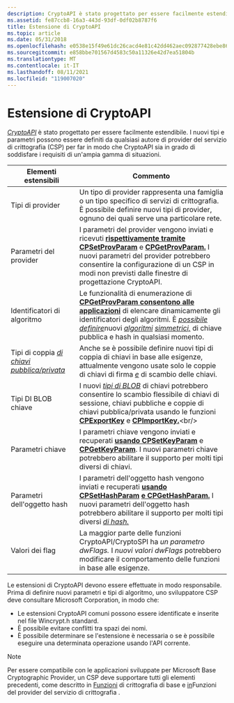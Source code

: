 ```yaml
---
description: CryptoAPI è stato progettato per essere facilmente estendibile. I nuovi tipi e parametri possono essere definiti da qualsiasi autore di provider del servizio di crittografia (CSP) per far in modo che CryptoAPI sia in grado di soddisfare i requisiti di un'ampia gamma di situazioni.
ms.assetid: fe87ccb8-16a3-443d-93df-0df02b8787f6
title: Estensione di CryptoAPI
ms.topic: article
ms.date: 05/31/2018
ms.openlocfilehash: e0538e15f49e61dc26cacd4e81c42dd462aec092877428ebe865ab97c7729f0e
ms.sourcegitcommit: e858bbe701567d4583c50a11326e42d7ea51804b
ms.translationtype: MT
ms.contentlocale: it-IT
ms.lasthandoff: 08/11/2021
ms.locfileid: "119007020"
---
```

# <a name="extending-cryptoapi"></a>Estensione di CryptoAPI

[*CryptoAPI*](../secgloss/c-gly.md) è stato progettato per essere facilmente estendibile. I nuovi tipi e parametri [](../secgloss/c-gly.md) possono essere definiti da qualsiasi autore di provider del servizio di crittografia (CSP) per far in modo che CryptoAPI sia in grado di soddisfare i requisiti di un'ampia gamma di situazioni.



| Elementi estensibili                                                                                                 | Commento                                                                                                                                                                                                                                                                                                                                                                                                                                                   |
|------------------------------------------------------------------------------------------------------------------|-----------------------------------------------------------------------------------------------------------------------------------------------------------------------------------------------------------------------------------------------------------------------------------------------------------------------------------------------------------------------------------------------------------------------------------------------------------|
| Tipi di provider<br/>                                                                                        | Un tipo di provider rappresenta una famiglia o un tipo specifico di servizi di crittografia. È possibile definire nuovi tipi di provider, ognuno dei quali serve una particolare rete.<br/>                                                                                                                                                                                                                                                                                          |
| Parametri del provider<br/>                                                                                   | I parametri del provider vengono inviati e ricevuti [**rispettivamente tramite CPSetProvParam**](https://www.bing.com/search?q=**CPSetProvParam**) e [**CPGetProvParam.**](https://www.bing.com/search?q=**CPGetProvParam**) I nuovi parametri del provider potrebbero consentire la configurazione di un CSP in modi non previsti dalle finestre di progettazione CryptoAPI.<br/>                                                                                                                                                                 |
| Identificatori di algoritmo<br/>                                                                                 | Le funzionalità di enumerazione di [**CPGetProvParam consentono alle applicazioni**](https://www.bing.com/search?q=**CPGetProvParam**) di elencare dinamicamente gli identificatori degli algoritmi. È [*possibile definire*](../secgloss/s-gly.md)nuovi [*algoritmi*](../secgloss/p-gly.md) [*simmetrici,*](../secgloss/h-gly.md) di chiave pubblica e hash in qualsiasi momento.<br/> |
| Tipi di coppia [*di chiavi pubblica/privata*](../secgloss/p-gly.md)<br/> | Anche se è possibile definire nuovi tipi di coppia di chiavi in base alle esigenze, attualmente vengono usate solo le coppie di chiavi di firma [*e*](../secgloss/e-gly.md) di scambio delle chiavi.<br/>                                                                                                                                                                                                                                           |
| Tipi DI BLOB chiave<br/>                                                                                        | I nuovi [*tipi di BLOB*](../secgloss/b-gly.md) di chiavi potrebbero consentire lo scambio flessibile di chiavi di sessione, chiavi pubbliche e coppie di chiavi pubblica/privata usando le funzioni [**CPExportKey**](https://www.bing.com/search?q=**CPExportKey**) e [**CPImportKey.**](https://www.bing.com/search?q=**CPImportKey**)<br/>                                                                                                                                            |
| Parametri chiave<br/>                                                                                        | I parametri chiave vengono inviati e recuperati [**usando CPSetKeyParam**](https://www.bing.com/search?q=**CPSetKeyParam**) e [**CPGetKeyParam**](https://www.bing.com/search?q=**CPGetKeyParam**). I nuovi parametri chiave potrebbero abilitare il supporto per molti tipi diversi di chiavi.<br/>                                                                                                                                                                                                                         |
| Parametri dell'oggetto hash<br/>                                                                                | I parametri dell'oggetto hash vengono inviati e recuperati [**usando CPSetHashParam**](https://www.bing.com/search?q=**CPSetHashParam**) [**e CPGetHashParam.**](https://www.bing.com/search?q=**CPGetHashParam**) I nuovi parametri dell'oggetto hash potrebbero abilitare il supporto per molti tipi diversi [*di hash.*](../secgloss/h-gly.md)<br/>                                                                                                                                         |
| Valori dei flag<br/>                                                                                           | La maggior parte delle funzioni CryptoAPI/CryptoSPI ha *un parametro dwFlags.* I *nuovi valori dwFlags* potrebbero modificare il comportamento delle funzioni in base alle esigenze.<br/>                                                                                                                                                                                                                                                                                                       |



 

Le estensioni di CryptoAPI devono essere effettuate in modo responsabile. Prima di definire nuovi parametri e tipi di algoritmo, uno sviluppatore CSP deve consultare Microsoft Corporation, in modo che:

-   Le estensioni CryptoAPI comuni possono essere identificate e inserite nel file Wincrypt.h standard.
-   È possibile evitare conflitti tra spazi dei nomi.
-   È possibile determinare se l'estensione è necessaria o se è possibile eseguire una determinata operazione usando l'API corrente.

> [!Note]  
> Per essere compatibile con le applicazioni sviluppate per Microsoft Base Cryptographic Provider, un CSP deve supportare tutti gli elementi precedenti, come descritto in [Funzioni](cryptography-functions.md) di crittografia di base e [in](cryptography-functions.md)Funzioni del provider del servizio di crittografia .

 

 

 
